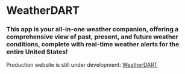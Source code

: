 # WeatherDART

### This app is your all-in-one weather companion, offering a comprehensive view of past, present, and future weather conditions, complete with real-time weather alerts for the entire United States!

Production website is still under development: [WeatherDART](https://main.d1m9ehomfj9nnk.amplifyapp.com/)
